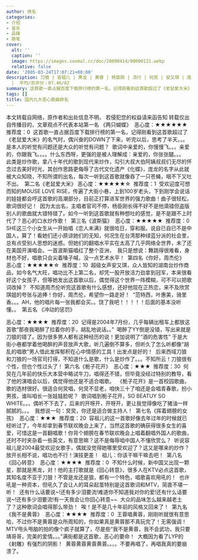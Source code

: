 ```yaml
---
author: 佚名
categories:
- 介绍
- 音乐
- 品碟
- 随笔
cover:
  alt: ''
  caption: ''
  image: https://images.soomal.cc/doc/20090414/00000121.webp
  relative: false
date: '2005-03-24T17:07:21+08:00'
description: 刀狼 | 容祖儿 | 黑龙 | 黄蓉 | 杨臣刚 | 流行 | 何炅 | 安又琪 | 庞龙 | S.H.E | 源自：未明 | 版权：转载
  |  平均/总评分：07.46/82
summary: 这首歌一直占据百度下载排行榜的第一名，记得刚看到这首歌超过了《老鼠爱大米》的名气时，偶兴奋的DOWN了下来，听完以后，思考了半天。。。是本人的听觉有问题还是大众的听觉有问题？
tags: []
title: 国内九大恶心歌曲排名
---
```


本文转载自网络，原作者和出处信息不明， 
若侵犯您的权益请来函告知
转载仅出自传播目的，文章观点不代表本站第一名 《两只蝴蝶》 
恶心度：★★★★★★ 
推荐度：0 
这首歌一直占据百度下载排行榜的第一名，记得刚看到这首歌超过了《老鼠爱大米》的名气时，偶兴奋的DOWN了下来，听完以后，思考了半天。。。是本人的听觉有问题还是大众的听觉有问题？ 
歌词中亲爱的，你慢慢飞。。。亲爱的，你跟我飞。。。。什么东西呀，更强的是被人理解成：亲爱的，你张张腿。。。 
此类是炒作歌，拿八十年代的歌到现代来炒作，勾引大叔大伯阿姨叔叔们无尽的怀念过去美好时光，其创作思路更侮辱了古代文化遗产《化蝶》，庞龙的名字从此就被大众知晓，不知所谓的出名，每次一听到这首歌就像吞了一只苍蝇，咽不下又吐不出。 
第二名《老鼠爱大米》
恶心度：★★★★★☆ 
推荐度：1 
受欢迎度可想而知的MOUSE LOVE RISE，传遍了大街小巷，上到100岁老头，下到刚学会说话的娃娃都会哼这首歌的高潮部分，目前正打算进军世界的强力歌曲！曲子很轻松，歌词很好记！ 
因为太出名，主唱者官司不停，杨臣刚长得不好不是他滴错但盗版别人的歌曲就大错特错了。如今一听到这首歌就有种想吐的感觉，是不是跟不上时代了？恶心的口水炒作歌！ 
第三名《波斯猫》 
恶心度：★★★★★ 
推荐度：0 
SHE这三个小女生从一开始唱《恋人未满》就很哈日，穿和服。说自已自已不是中国人，算了！看她们还小原谅她们的无知，何况生在台湾那种绿蓝分派的社会里，总有点受别人思想的迷惑。但她们的翻唱水平实在太高了几乎网络全世界，未了还在美国开演唱会。一首波斯猫唱红了整个亚洲， 
我只是想说：舞跳得很难看，身材也不好，唱歌只会尖着嗓子喊，没一点艺术水平！ 
第四名《你好，周杰伦》 
恶心度：★★★★★☆ 
推荐度：10 
超级女声安又琪，众人皆知的湖南台炒作商品，如今名气大旺，唱功比不上第二名，却凭一股开放活力劲拿到冠军，本来很看好这个女孩子，但等她发出这首歌以后，偶觉得这个世界一阵模糊，可不可以把歌词改掉？ 
不知道周杰伦听完这首歌有什么感想，还好他现在正热恋，来不及欣赏琪姐的夸张与追捧！你好，周杰伦，希望你一路走好！ 
“范特西，叶惠美，骑里香。。。AH，他的唱片每一张我都会买。。饶了我吧！！！！！后面的基本没听懂。。 
第五名 《冲动的惩罚》 

恶心度：★★★★ 
推荐度：20 
记得是2004年7月份，几乎每辆出租车上都放这首歌“那夜我喝醉了拉着你的手，胡乱地说话。。” 
喝醉了YY倒是没错，写出来就是刀狼的错了。因为很多男人都有这种经历的说！更加说明了“酒的危害性” 于是大街小巷都学着他喝醉的声音放声大歌，听几遍倒不算多，但听久了怎么听都像“胡乱的唱歌”男人借此发挥郁积在心中情感的工具！出发点是好的！ 
后来西域刀狼和刀狼的一场官司打得，不知道什么是歌，什么是炒作了。。。不知所云！刀狼很有个性，但也个性过头了！
第六名《栀子花开》 
恶心度：★★★ 
推荐度：30 
何炅在几年前的快乐大本营中略试牛刀，唱得还不错，但毕竟没经过特别的教导，看了他的演唱会以后，偶觉得他还是不适合唱歌。 
《栀子花开》是一首校园歌曲，歌的选材很好。很适合何炅唱，何炅不显老，咱快三十了咱还是会唱青春歌，扮小男孩，谁叫咱长一张娃娃脸呢？ 
歌词唱到栀子花开，SO BEATUY SO WHITE。。。偶听不下去了，后来的开呀开，开呀开，更让我觉得像吃了猪油一样腻腻的。。。 
我想说一句：炅炅，你还是适合做主持人！ 
第七名《挥着翅膀的女孩》 
恶心度：★★★ 
推荐度：20 
容祖儿的这一首歌好像去年过年的时候就已经听过了，今年却拿到春节联欢晚会上来了，当然这首歌的确获得很多女生的喜爱，可惜这是一首翻唱歌！你背个翅膀在春节联欢晚会上唱着翻唱外国人的歌曲，还时不时夹杂着一些英文，有意思嘛？这不是侮辱咱中国人不懂欣赏么？ 
听说容祖儿是2004最受欢迎女歌手，偶就没觉得她哪里受欢迎了？这又是哪来的炒作？放开长相不说，唱功也不行！演技更差！ 
祖儿：你该干嘛干嘛去吧！ 
第八名《回心转意》 
恶心度：★★★★ 
推荐度：0 
不知什么时候，新中国又出现一颗星，那就是黑龙，对！他的主打歌就是《回心转意》，很多人在KTV必点这首歌，其知名度不亚于刀狼！不管是龙还是狼，都有一个特色，唱歌喜欢用吼的！ 
也许吼是一种资本，但吼久了会让人的耳朵起茧特别是这首歌词和MTV，简直不堪一听！ 
还有什么话要说~!还有多少泪要流!难道你不知道我对你的爱!还有什么话要说~!还有多少泪要流!有一天我会让你回心转意~~ 
大众的品味怎么越来越老土了？这种歌词会唱得那么带劲！ 
唉！是不是几十年前的风格又回来了！ 
第九名《我不是黄蓉》 
恶心度：★★★★ 
推荐度：0 
王蓉唱黄蓉，刚刚听就很有意思哈，不过你不是黄蓉是众所周知的，你如果真是黄蓉那不真玩完了！无需强调！ 
MTV甩头甩脑的拍的像个疯子就算了，尽是些“我不是黄蓉，我不会武功，我只要靖哥哥，完美的爱情。。。”满街都是这首歌，恶心的要命！ 
大概因为看了LYP的《射雕》有强烈的阴影！ 
黄蓉黄蓉黄蓉黄蓉。。。。不要再唱了，再唱我真的要崩溃了。